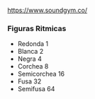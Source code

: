 https://www.soundgym.co/

### Figuras Ritmicas

- Redonda 1
- Blanca 2
- Negra 4
- Corchea 8
- Semicorchea 16
- Fusa 32
- Semifusa 64